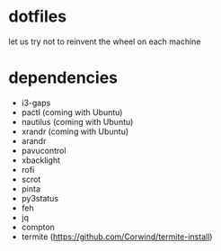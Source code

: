 # dotfiles
let us try not to reinvent the wheel on each machine

# dependencies
* i3-gaps
* pactl      (coming with Ubuntu)
* nautilus   (coming with Ubuntu)
* xrandr     (coming with Ubuntu)
* arandr
* pavucontrol
* xbacklight
* rofi
* scrot
* pinta
* py3status
* feh
* jq
* compton
* termite    (https://github.com/Corwind/termite-install)
